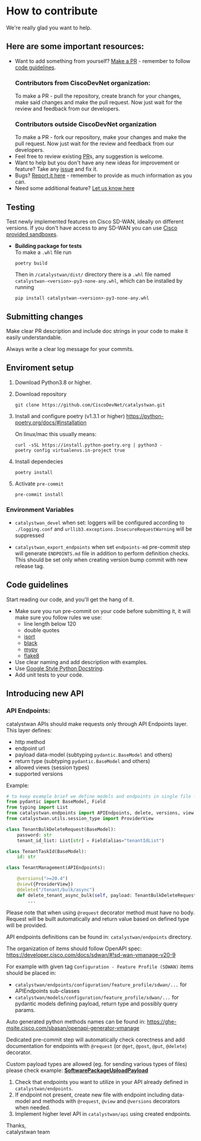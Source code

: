 # How to contribute

We're really glad you want to help.

## Here are some important resources:
  * Want to add something from yourself? [Make a PR](https://github.com/CiscoDevNet/catalystwan/pulls) - remember to follow [code guidelines](#code-guidelines).
    ### Contributors from CiscoDevNet organization:
    To make a PR - pull the repository, create branch for your changes, make said changes and make the pull request. Now just wait for the review and feedback from our developers.  
    ### Contributors outside CiscoDevNet organization
    To make a PR - fork our repository, make your changes and make the pull request. Now just wait for the review and feedback from our developers.
  * Feel free to review existing [PR](https://github.com/CiscoDevNet/catalystwan/pulls)s, any suggestion is welcome.
  * Want to help but you don't have any new ideas for improvement or feature? Take any [issue](https://github.com/CiscoDevNet/catalystwan/issues) and fix it.
  * Bugs? [Report it here](https://github.com/CiscoDevNet/catalystwan/issues/new?assignees=&labels=needs+review&template=bug_report.yml) - remember to provide as much information as you can.
  * Need some additional feature? [Let us know here](https://github.com/CiscoDevNet/catalystwan/issues/new?assignees=&labels=enhancement&template=feature_request.yml)

## Testing

Test newly implemented features on Cisco SD-WAN, ideally on different versions. If you don't have access to any SD-WAN you can use [Cisco provided sandboxes](https://developer.cisco.com/sdwan/sandbox/).

- **Building package for tests**\
  To make a `.whl` file run
  ```
  poetry build
  ```
  Then in `/catalystwan/dist/` directory there is a `.whl` file named `catalystwan-<version>-py3-none-any.whl`, which can be installed by running
  ```
  pip install catalystwan-<version>-py3-none-any.whl
  ```

## Submitting changes

Make clear PR description and include doc strings in your code to make it easily understandable.

Always write a clear log message for your commits.

## Enviroment setup
1. Download Python3.8 or higher.
2. Download repository
    ```
    git clone https://github.com/CiscoDevNet/catalystwan.git
    ```
3. Install and configure poetry (v1.3.1 or higher)
    https://python-poetry.org/docs/#installation

    On linux/mac this usually means:
    ```
    curl -sSL https://install.python-poetry.org | python3 -
    poetry config virtualenvs.in-project true
    ```
4. Install dependecies 
    ```
    poetry install
    ```
5. Activate `pre-commit`
    ```
    pre-commit install
    ```
### Environment Variables
- `catalystwan_devel` when set: loggers will be configured according to `./logging.conf` and `urllib3.exceptions.InsecureRequestWarning` will be suppressed

- `catalystwan_export_endpoints` when set `endpoints-md` pre-commit step will generate `ENDPOINTS.md` file in addition to perform definition checks. This should be set only when creating version bump commit with new release tag.

## Code guidelines

Start reading our code, and you'll get the hang of it.

  * Make sure you run pre-commit on your code before submitting it, it will make sure you follow rules we use:
    * line length below 120
    * double quotes
    * [isort](https://pypi.org/project/isort/)
    * [black](https://pypi.org/project/black/)
    * [mypy](https://pypi.org/project/mypy/)
    * [flake8](https://pypi.org/project/flake8/)
  * Use clear naming and add description with examples.
  * Use [Google Style Python Docstring](https://sphinxcontrib-napoleon.readthedocs.io/en/latest/example_google.html).
  * Add unit tests to your code.

## Introducing new API

  ### API Endpoints:
  catalystwan APIs should make requests only through API Endpoints layer. This layer defines:
  * http method
  * endpoint url
  * payload data-model (subtyping `pydantic.BaseModel` and others)
  * return type (subtyping `pydantic.BaseModel` and others)
  * allowed views (session types)
  * supported versions

  Example:

  ```python
  # to keep example brief we define models and endpoints in single file - however it is suggested to use separate files
  from pydantic import BaseModel, Field
  from typing import List
  from catalystwan.endpoints import APIEndpoints, delete, versions, view
  from catalystwan.utils.session_type import ProviderView

  class TenantBulkDeleteRequest(BaseModel):
      password: str
      tenant_id_list: List[str] = Field(alias="tenantIdList")

  class TenantTaskId(BaseModel):
      id: str

  class TenantManagement(APIEndpoints):

      @versions(">=20.4")
      @view({ProviderView})
      @delete("/tenant/bulk/async")
      def delete_tenant_async_bulk(self, payload: TenantBulkDeleteRequest) -> TenantTaskId:
          ...
  ```

  Please note that when using `@request` decorator method must have no body. Request will be built automatically and return value based on defined type will be provided.

  API endpoints definitions can be found in: `catalystwan/endpoints` directory.

  The organization of items should follow OpenAPI spec: https://developer.cisco.com/docs/sdwan/#!sd-wan-vmanage-v20-9

  For example with given tag `Configuration - Feature Profile (SDWAN)` items should be placed in:
  - `catalystwan/endpoints/configuration/feature_profile/sdwan/...` for APIEndpoints sub-classes
  - `catalystwan/models/configuration/feature_profile/sdwan/...` for pydantic models defining payload, return type and possibly query params.

  Auto generated python methods names can be found in: https://ghe-msite.cisco.com/sbasan/openapi-generator-vmanage


  Dedicated pre-commit step will automatically check corectness and add documentation for endpoints with `@request` (or `@get`, `@post`, `@put`, `@delete`) decorator.

  Custom payload types are allowed (eg. for sending various types of files) please check example: [**SoftwarePackageUploadPayload**](catalystwan/utils/upgrades_helper.py#L77)

1. Check that endpoints you want to utilize in your API already defined in `catalystwan/endpoints`.
2. If endpoint not present, create new file with endpoint including data-model and methods with `@request`, `@view` and `@versions` decorators when needed.
3. Implement higher level API in `catalystwan/api` using created endpoints.

Thanks,\
catalystwan team
